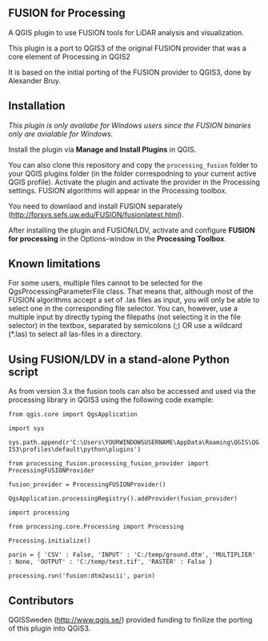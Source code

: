 FUSION for Processing
---------------------
A QGIS plugin to use FUSION tools for LiDAR analysis and visualization.

This plugin is a port to QGIS3 of the original FUSION provider that was a core element of Processing in QGIS2

It is based on the initial porting of the FUSION provider to QGIS3, done by Alexander Bruy.

Installation
------------
*This plugin is only availabe for Windows users since the FUSION binaries only are avialable for Windows.*

Install the plugin via **Manage and Install Plugins** in QGIS. 

You can also clone this repository and copy the `processing_fusion` folder to your QGIS plugins folder (in the folder correspodning to your current active QGIS profile). Activate the plugin and activate the provider in the Processing settings. FUSION algorithms will appear in the Processing toolbox.

You need to downlaod and install FUSION separately (http://forsys.sefs.uw.edu/FUSION/fusionlatest.html). 

After installing the plugin and FUSION/LDV, activate and configure **FUSION for processing** in the Options-window in the **Processing Toolbox**. 

Known limitations
-----------------
For some users, multiple files cannot to be selected for the QgsProcessingParameterFile class. That means that, although most of the FUSION algorithms accept a set of .las files as input, you will only be able to select one in the corresponding file selector. You can, however, use a multiple input by directly typing the filepaths (not selecting it in the file selector) in the textbox, separated by semicolons (;) OR use a wildcard (*.las) to select all las-files in a directory.

Using FUSION/LDV in a stand-alone Python script
-----------------------------------------------
As from version 3.x the fusion tools can also be accessed and used via the processing library in QGIS3 using the following code example:

`from qgis.core import QgsApplication`

`import sys`

`sys.path.append(r'C:\Users\YOURWINDOWSUSERNAME\AppData\Roaming\QGIS\QGIS3\profiles\default\python\plugins')`

`from processing_fusion.processing_fusion_provider import ProcessingFUSIONProvider`

`fusion_provider = ProcessingFUSIONProvider()`

`QgsApplication.processingRegistry().addProvider(fusion_provider)`

`import processing`

`from processing.core.Processing import Processing`

`Processing.initialize()`

`parin = { 'CSV' : False, 'INPUT' : 'C:/temp/ground.dtm', 'MULTIPLIER' : None, 'OUTPUT' : 'C:/temp/test.tif', 'RASTER' : False }`

`processing.run('fusion:dtm2ascii', parin)`

Contributors
------------
QGISSweden (http://www.qgis.se/) provided funding to finilize the porting of this plugin into QGIS3.

